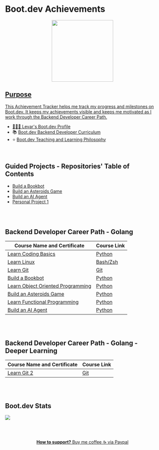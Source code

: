 # Boot.dev Achievements

<p align="center">
<a href="https://www.boot.dev/u/lev2pr0">  
  <img src="https://github.com/bootdotdev/bootdev/assets/4583705/7a1184f1-bb43-45fa-a363-f18f8309056f" style="width:200px;" />
</p>

## Purpose

This Achievement Tracker helps me track my progress and milestones on Boot.dev. It keeps my achievements visible and keeps me motivated as I work through the Backend Developer Career Path.

- 👨🏽‍💻 [Levar's Boot.dev Profile](https://www.boot.dev/u/lev2pr0)
- 📚 [Boot.dev Backend Developer Curriculum](https://www.boot.dev/tracks/backend-python-golang)
- ⭐ [Boot.dev Teaching and Learning Philosophy](https://blog.boot.dev/about/)


</br>


## Guided Projects - Repositories' Table of Contents
- [Build a Bookbot](https://github.com/lev2pr0/bookbot)
- [Build an Asteroids Game](https://github.com/lev2pr0/asteroids)
- [Build an AI Agent](https://github.com/lev2pr0/aiagent)
- [Personal Project 1](https://github.com/lev2pr0/ipwhois)
<!--                              

- [Build a Static Site Generator]()

- [Build a Pokedex]()
- [Build a Blog Aggregator]()
- [Capstone Project]()
--->

<br></br>

## Backend Developer Career Path - Golang

| Course Name and Certificate                                                                                | Course Link                                                                                  |
| ---------------------------------------------------------------------------------------------------------- | -------------------------------------------------------------------------------------------- |
| [Learn Coding Basics](https://www.boot.dev/certificates/2b7c9a77-e8c6-443a-afc1-d6aef7d618f0)              | [Python](https://www.boot.dev/courses/learn-code-python)                                     |
| [Learn Linux](https://www.boot.dev/certificates/3b7d5077-1a44-4757-91b6-0f4d0858bfd1)                      | [Bash/Zsh](https://www.boot.dev/courses/learn-linux)                                         |
| [Learn Git](https://www.boot.dev/certificates/35846e49-e2ff-4492-be1f-71a0330534ec)                        | [Git](https://www.boot.dev/courses/learn-git)                                                |
| [Build a Bookbot](https://www.boot.dev/certificates/26647931-1816-4849-bf4f-4b0db632cd1a)                  | [Python](https://www.boot.dev/courses/build-bookbot-python)                                  |
| [Learn Object Oriented Programming](https://www.boot.dev/certificates/1fa594db-b854-454b-a3dc-7eee3d118573)| [Python](https://www.boot.dev/courses/learn-object-oriented-programming-python)              |
| [Build an Asteroids Game](https://www.boot.dev/certificates/84740883-6723-42f0-ad99-25ae3c4475c7)          | [Python](https://www.boot.dev/courses/build-asteroids-python)                                |
| [Learn Functional Programming](https://www.boot.dev/certificates/1de7d024-f398-40ed-ad5b-f64684d5a9fc)     | [Python](https://www.boot.dev/courses/learn-functional-programming-python)                   |
| [Build an AI Agent](https://www.boot.dev/certificates/ea0553d7-1625-4e96-8a59-b6a0db7b00de)                | [Python](https://www.boot.dev/courses/build-ai-agent-python)                                 |


<!---
| Personal Project 1                                                                                         | [My choice](https://www.boot.dev/courses/build-personal-project-1)                           |
| Learn Data Structures and Algorithms                                                                       | [Python](https://www.boot.dev/courses/learn-data-structures-and-algorithms-python)           |
| Build a Static Site Generator                                                                              | [Python](https://www.boot.dev/courses/build-static-site-generator-python)                    |
| Learn Memory Management                                                                                    | [C](https://www.boot.dev/courses/learn-memory-management-c)                                  |
| Learn Golang                                                                                               | [Go](https://www.boot.dev/courses/learn-golang)                                              |
| Learn HTTP Clients                                                                                         | [Go](https://www.boot.dev/courses/learn-http-clients-golang)                                 |
| Build a Pokedex                                                                                            | [Go](https://www.boot.dev/courses/build-pokedex-cli-golang)                                  |
| Learn SQL                                                                                                  | [SQL](https://www.boot.dev/courses/learn-sql)                                                |
| Build a Blog Aggregator                                                                                    | [Go](https://www.boot.dev/courses/build-blog-aggregator-golang)                              |
| Learn HTTP Servers                                                                                         | [Go](https://www.boot.dev/courses/learn-http-servers-golang)                                 |
| Learn File Storage and CDNs                                                                                | [Go + S3 + CloudFront](https://www.boot.dev/courses/learn-file-servers-s3-cloudfront-golang) |
| Learn Docker                                                                                               | [Docker](https://www.boot.dev/courses/learn-docker)                                          |
| Learn Web Security                                                                                         | Go                                                                                           |
| Learn Pub/Sub Architecture                                                                                 | [Go](https://www.boot.dev/courses/learn-pub-sub-rabbitmq)                                    |
| Capstone Project                                                                                           | [Your choice](https://www.boot.dev/courses/build-capstone-project)                           |
| Learn to Find a Job                                                                                        | [Job Search](https://www.boot.dev/courses/learn-job-search)                                  |

--->

<br></br>

## Backend Developer Career Path - Golang - Deeper Learning

| Course Name and Certificate                                                                                | Course Link                                                                                  |
| ---------------------------------------------------------------------------------------------------------- | -------------------------------------------------------------------------------------------- |
| [Learn Git 2](https://www.boot.dev/certificates/c233b551-3b02-4316-9f6d-a96fa8b9fdd1)                      | [Git](https://www.boot.dev/courses/learn-git-2)                                              |

<!--
| [Learn Coding Basics](https://www.boot.dev/certificates/2b7c9a77-e8c6-443a-afc1-d6aef7d618f0)              | [Python](https://www.boot.dev/courses/learn-code-python)                                     |
--->

<br></br>

## Boot.dev Stats

<p align="left">
  <a href="https://www.boot.dev/u/lev2pr0">  
  <img src="https://api.boot.dev/v1/users/public/bb3ebf0f-1e88-46f0-8682-fa88ff98bfb4/thumbnail" >
</p>

<br><br/>

<p align="center" 
 
 **How to support?** Buy me coffee ☕️ via [Paypal](https://www.paypal.com/donate/?business=E7G9HLW2WPV22&no_recurring=1&item_name=Empowering+all+to+achieve+success+through+technology.%0A&currency_code=USD)

</p>
